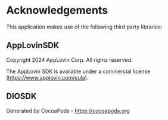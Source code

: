 # Acknowledgements
This application makes use of the following third party libraries:

## AppLovinSDK


Copyright 2024 AppLovin Corp. All rights reserved.

The AppLovin SDK is available under a commercial license (https://www.applovin.com/eula).



## DIOSDK


Generated by CocoaPods - https://cocoapods.org

